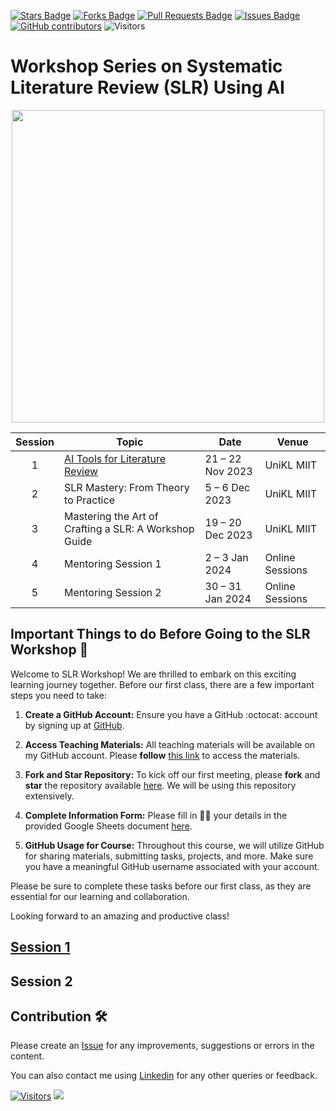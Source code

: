 <a href="https://github.com/drshahizan/SLR-MIIT/stargazers"><img src="https://img.shields.io/github/stars/drshahizan/SLR-MIIT" alt="Stars Badge"/></a>
<a href="https://github.com/drshahizan/SLR-MIIT/network/members"><img src="https://img.shields.io/github/forks/drshahizan/SLR-MIIT" alt="Forks Badge"/></a>
<a href="https://github.com/drshahizan/SLR-MIIT"><img src="https://img.shields.io/github/issues-pr/drshahizan/SLR-MIIT" alt="Pull Requests Badge"/></a>
<a href="https://github.com/drshahizan/SLR-MIIT/issues"><img src="https://img.shields.io/github/issues/drshahizan/SLR-MIIT" alt="Issues Badge"/></a>
<a href="https://github.com/drshahizan/SLR-MIIT/graphs/contributors"><img alt="GitHub contributors" src="https://img.shields.io/github/contributors/drshahizan/SLR-MIIT?color=2b9348"></a>
![Visitors](https://api.visitorbadge.io/api/visitors?path=https%3A%2F%2Fgithub.com%2Fdrshahizan%2FSLR-MIIT&labelColor=%23d9e3f0&countColor=%23697689&style=flat)

# Workshop Series on Systematic Literature Review (SLR) Using AI

<p align="center">
<img src="/images/MSO-SLR.jpeg"  height="500" />
</p>

| Session | Topic                                                    | Date                                | Venue            |
|:---------:|----------------------------------------------------------|-------------------------------------|------------------|
| 1       | [AI Tools for Literature Review](./materials/session1.md) | 21 – 22 Nov 2023                   | UniKL MIIT       |
| 2       | SLR Mastery: From Theory to Practice                     | 5 – 6 Dec 2023                    | UniKL MIIT       |
| 3       | Mastering the Art of Crafting a SLR: A Workshop Guide    | 19 – 20 Dec 2023                  | UniKL MIIT       |
| 4       | Mentoring Session 1                                       | 2 – 3 Jan 2024  | Online Sessions  |
| 5       | Mentoring Session 2                                       | 30 – 31 Jan 2024  | Online Sessions  |

## Important Things to do Before Going to the SLR Workshop 🚀
Welcome to SLR Workshop! We are thrilled to embark on this exciting learning journey together. Before our first class, there are a few important steps you need to take:

1. **Create a GitHub Account:**
   Ensure you have a GitHub :octocat: account by signing up at [GitHub](https://github.com/login).

2. **Access Teaching Materials:**
   All teaching materials will be available on my GitHub account. Please **follow** [this link](https://github.com/drshahizan) to access the materials.

3. **Fork and Star Repository:**
   To kick off our first meeting, please **fork** and **star** the repository available [here](https://github.com/drshahizan/SLR-MIIT). We will be using this repository extensively.

4. **Complete Information Form:**
   Please fill in 🧑‍💻 your details in the provided Google Sheets document [here](https://docs.google.com/spreadsheets/d/1O8WQF5og-kMD-ITbdSuULYJsoF2bqt8xpizaTeMuYpc/edit#gid=791205809).

5. **GitHub Usage for Course:**
   Throughout this course, we will utilize GitHub for sharing materials, submitting tasks, projects, and more. Make sure you have a meaningful GitHub username associated with your account.

Please be sure to complete these tasks before our first class, as they are essential for our learning and collaboration.

Looking forward to an amazing and productive class!

## [Session 1](./materials/session1.md)

## Session 2

## Contribution 🛠️
Please create an [Issue](https://github.com/drshahizan/SLR-MIIT/issues) for any improvements, suggestions or errors in the content.

You can also contact me using [Linkedin](https://www.linkedin.com/in/drshahizan/) for any other queries or feedback.

[![Visitors](https://api.visitorbadge.io/api/visitors?path=https%3A%2F%2Fgithub.com%2Fdrshahizan&labelColor=%23697689&countColor=%23555555&style=plastic)](https://visitorbadge.io/status?path=https%3A%2F%2Fgithub.com%2Fdrshahizan)
![](https://hit.yhype.me/github/profile?user_id=81284918)


